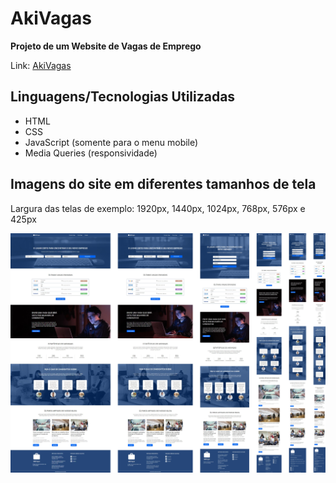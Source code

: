 # AkiVagas
**Projeto de um Website de Vagas de Emprego**

Link: [AkiVagas](https://joseferreira-dev.github.io/akivagas/index.html)

## Linguagens/Tecnologias Utilizadas
- HTML
- CSS
- JavaScript (somente para o menu mobile)
- Media Queries (responsividade)

## Imagens do site em diferentes tamanhos de tela
Largura das telas de exemplo: 1920px, 1440px, 1024px, 768px, 576px e 425px


![screen](/img/screens.png)
